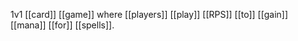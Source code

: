 1v1 [[card]] [[game]] where [[players]] [[play]] [[RPS]] [[to]] [[gain]] [[mana]] [[for]] [[spells]].